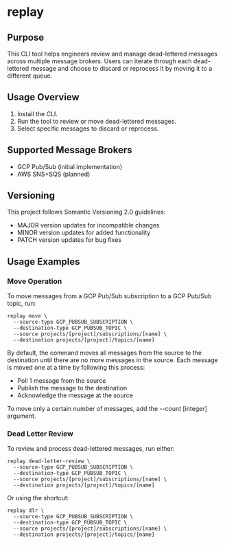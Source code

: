 # replay

## Purpose

This CLI tool helps engineers review and manage dead-lettered messages across multiple message brokers. 
Users can iterate through each dead-lettered message and choose to discard or reprocess it by moving it to a different queue.

## Usage Overview

1. Install the CLI.
2. Run the tool to review or move dead-lettered messages.
3. Select specific messages to discard or reprocess.

## Supported Message Brokers

- GCP Pub/Sub (initial implementation)
- AWS SNS+SQS (planned)

## Versioning

This project follows Semantic Versioning 2.0 guidelines: 
- MAJOR version updates for incompatible changes
- MINOR version updates for added functionality
- PATCH version updates for bug fixes

## Usage Examples

### Move Operation

To move messages from a GCP Pub/Sub subscription to a GCP Pub/Sub topic, run:

```
replay move \
  --source-type GCP_PUBSUB_SUBSCRIPTION \
  --destination-type GCP_PUBSUB_TOPIC \
  --source projects/[project]/subscriptions/[name] \
  --destination projects/[project]/topics/[name]
```

By default, the command moves all messages from the source to the destination until there are no more messages in the source. Each message is moved one at a time by following this process:
- Poll 1 message from the source
- Publish the message to the destination
- Acknowledge the message at the source

To move only a certain number of messages, add the --count [integer] argument.

### Dead Letter Review

To review and process dead-lettered messages, run either:

```
replay dead-letter-review \
  --source-type GCP_PUBSUB_SUBSCRIPTION \
  --destination-type GCP_PUBSUB_TOPIC \
  --source projects/[project]/subscriptions/[name] \
  --destination projects/[project]/topics/[name]
```

Or using the shortcut:

```
replay dlr \
  --source-type GCP_PUBSUB_SUBSCRIPTION \
  --destination-type GCP_PUBSUB_TOPIC \
  --source projects/[project]/subscriptions/[name] \
  --destination projects/[project]/topics/[name]
```
